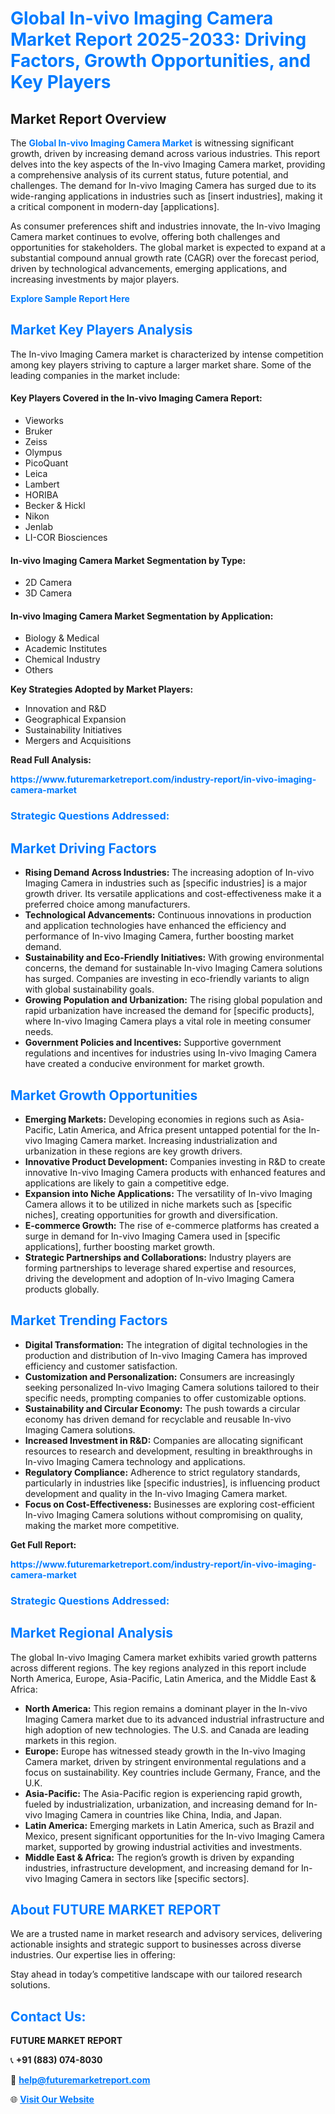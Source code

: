 <h1 style="color: #007BFF;">Global In-vivo Imaging Camera Market Report 2025-2033: Driving Factors, Growth Opportunities, and Key Players</h1>

<section id="overview">
<h2>Market Report Overview</h2>
<p>The <a href="https://www.futuremarketreport.com/industry-report/in-vivo-imaging-camera-market" style="color: #007BFF; text-decoration: none;"><strong>Global In-vivo Imaging Camera Market</strong></a> is witnessing significant growth, driven by increasing demand across various industries. This report delves into the key aspects of the In-vivo Imaging Camera market, providing a comprehensive analysis of its current status, future potential, and challenges. The demand for In-vivo Imaging Camera has surged due to its wide-ranging applications in industries such as [insert industries], making it a critical component in modern-day [applications].</p>
<p>As consumer preferences shift and industries innovate, the In-vivo Imaging Camera market continues to evolve, offering both challenges and opportunities for stakeholders. The global market is expected to expand at a substantial compound annual growth rate (CAGR) over the forecast period, driven by technological advancements, emerging applications, and increasing investments by major players.</p>
</section>

<section id="overview">
<p><a href="https://www.futuremarketreport.com/request-sample/reportId=78689" style="color: #007BFF; text-decoration: none;"><strong>Explore Sample Report Here</strong></a></p>
</section>

<section id="key-players">
<h2 style="color: #007BFF;">Market Key Players Analysis</h2>
<p>The In-vivo Imaging Camera market is characterized by intense competition among key players striving to capture a larger market share. Some of the leading companies in the market include:</p>
<h4>Key Players Covered in the In-vivo Imaging Camera Report:</h4>
<ul><li>Vieworks</li><li>Bruker</li><li>Zeiss</li><li>Olympus</li><li>PicoQuant</li><li>Leica</li><li>Lambert</li><li>HORIBA</li><li>Becker &amp; Hickl</li><li>Nikon</li><li>Jenlab</li><li>LI-COR Biosciences</li></ul>
<h4>In-vivo Imaging Camera Market Segmentation by Type:</h4>
<ul><li>2D Camera</li><li>3D Camera</li></ul>

<h4>In-vivo Imaging Camera Market Segmentation by Application:</h4>
<ul><li>Biology &amp; Medical</li><li>Academic Institutes</li><li>Chemical Industry</li><li>Others</li></ul>
<p><strong>Key Strategies Adopted by Market Players:</strong></p>
<ul>
<li>Innovation and R&D</li>
<li>Geographical Expansion</li>
<li>Sustainability Initiatives</li>
<li>Mergers and Acquisitions</li>
</ul>
</section>

<section>
<p><strong>Read Full Analysis: </strong></p><a href="https://www.futuremarketreport.com/industry-report/in-vivo-imaging-camera-market" style="color: #007BFF; text-decoration: none;"><strong>https://www.futuremarketreport.com/industry-report/in-vivo-imaging-camera-market</strong></a>
<h3 style="color: #007BFF;">Strategic Questions Addressed:</h3>
</section>

<section id="driving-factors">
<h2 style="color: #007BFF;">Market Driving Factors</h2>
<ul>
<li><strong>Rising Demand Across Industries:</strong> The increasing adoption of In-vivo Imaging Camera in industries such as [specific industries] is a major growth driver. Its versatile applications and cost-effectiveness make it a preferred choice among manufacturers.</li>
<li><strong>Technological Advancements:</strong> Continuous innovations in production and application technologies have enhanced the efficiency and performance of In-vivo Imaging Camera, further boosting market demand.</li>
<li><strong>Sustainability and Eco-Friendly Initiatives:</strong> With growing environmental concerns, the demand for sustainable In-vivo Imaging Camera solutions has surged. Companies are investing in eco-friendly variants to align with global sustainability goals.</li>
<li><strong>Growing Population and Urbanization:</strong> The rising global population and rapid urbanization have increased the demand for [specific products], where In-vivo Imaging Camera plays a vital role in meeting consumer needs.</li>
<li><strong>Government Policies and Incentives:</strong> Supportive government regulations and incentives for industries using In-vivo Imaging Camera have created a conducive environment for market growth.</li>
</ul>
</section>

<section id="growth-opportunities">
<h2 style="color: #007BFF;">Market Growth Opportunities</h2>
<ul>
<li><strong>Emerging Markets:</strong> Developing economies in regions such as Asia-Pacific, Latin America, and Africa present untapped potential for the In-vivo Imaging Camera market. Increasing industrialization and urbanization in these regions are key growth drivers.</li>
<li><strong>Innovative Product Development:</strong> Companies investing in R&D to create innovative In-vivo Imaging Camera products with enhanced features and applications are likely to gain a competitive edge.</li>
<li><strong>Expansion into Niche Applications:</strong> The versatility of In-vivo Imaging Camera allows it to be utilized in niche markets such as [specific niches], creating opportunities for growth and diversification.</li>
<li><strong>E-commerce Growth:</strong> The rise of e-commerce platforms has created a surge in demand for In-vivo Imaging Camera used in [specific applications], further boosting market growth.</li>
<li><strong>Strategic Partnerships and Collaborations:</strong> Industry players are forming partnerships to leverage shared expertise and resources, driving the development and adoption of In-vivo Imaging Camera products globally.</li>
</ul>
</section>

<section id="trending-factors">
<h2 style="color: #007BFF;">Market Trending Factors</h2>
<ul>
<li><strong>Digital Transformation:</strong> The integration of digital technologies in the production and distribution of In-vivo Imaging Camera has improved efficiency and customer satisfaction.</li>
<li><strong>Customization and Personalization:</strong> Consumers are increasingly seeking personalized In-vivo Imaging Camera solutions tailored to their specific needs, prompting companies to offer customizable options.</li>
<li><strong>Sustainability and Circular Economy:</strong> The push towards a circular economy has driven demand for recyclable and reusable In-vivo Imaging Camera solutions.</li>
<li><strong>Increased Investment in R&D:</strong> Companies are allocating significant resources to research and development, resulting in breakthroughs in In-vivo Imaging Camera technology and applications.</li>
<li><strong>Regulatory Compliance:</strong> Adherence to strict regulatory standards, particularly in industries like [specific industries], is influencing product development and quality in the In-vivo Imaging Camera market.</li>
<li><strong>Focus on Cost-Effectiveness:</strong> Businesses are exploring cost-efficient In-vivo Imaging Camera solutions without compromising on quality, making the market more competitive.</li>
</ul>
</section>

<section>
<p><strong>Get Full Report: </strong></p><a href="https://www.futuremarketreport.com/industry-report/in-vivo-imaging-camera-market" style="color: #007BFF; text-decoration: none;"><strong>https://www.futuremarketreport.com/industry-report/in-vivo-imaging-camera-market</strong></a>
<h3 style="color: #007BFF;">Strategic Questions Addressed:</h3>
</section>


<section id="regional-analysis">
<h2 style="color: #007BFF;">Market Regional Analysis</h2>
<p>The global In-vivo Imaging Camera market exhibits varied growth patterns across different regions. The key regions analyzed in this report include North America, Europe, Asia-Pacific, Latin America, and the Middle East & Africa:</p>
<ul>
<li><strong>North America:</strong> This region remains a dominant player in the In-vivo Imaging Camera market due to its advanced industrial infrastructure and high adoption of new technologies. The U.S. and Canada are leading markets in this region.</li>
<li><strong>Europe:</strong> Europe has witnessed steady growth in the In-vivo Imaging Camera market, driven by stringent environmental regulations and a focus on sustainability. Key countries include Germany, France, and the U.K.</li>
<li><strong>Asia-Pacific:</strong> The Asia-Pacific region is experiencing rapid growth, fueled by industrialization, urbanization, and increasing demand for In-vivo Imaging Camera in countries like China, India, and Japan.</li>
<li><strong>Latin America:</strong> Emerging markets in Latin America, such as Brazil and Mexico, present significant opportunities for the In-vivo Imaging Camera market, supported by growing industrial activities and investments.</li>
<li><strong>Middle East & Africa:</strong> The region’s growth is driven by expanding industries, infrastructure development, and increasing demand for In-vivo Imaging Camera in sectors like [specific sectors].</li>
</ul>
</section>

<footer>
<h2 style="color: #007BFF;">About FUTURE MARKET REPORT</h2>
<p>We are a trusted name in market research and advisory services, delivering actionable insights and strategic support to businesses across diverse industries. Our expertise lies in offering:</p>

<p>Stay ahead in today’s competitive landscape with our tailored research solutions.</p>

<h2 style="color: #007BFF;">Contact Us:</h2>
<p><strong>FUTURE MARKET REPORT</strong></p>
<p>📞 <strong>+91 (883) 074-8030</strong></p>
<p>📧 <strong><a href="mailto:help@futuremarketreport.com" style="color: #007BFF;">help@futuremarketreport.com</a></strong></p>
<p>🌐 <strong><a href="https://www.futuremarketreport.com/" style="color: #007BFF;">Visit Our Website</a></strong></p>
</footer>